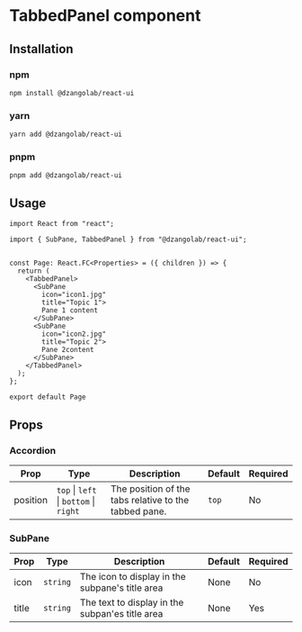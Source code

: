 # TabbedPanel component

## Installation

### npm

```
npm install @dzangolab/react-ui
```

### yarn

```
yarn add @dzangolab/react-ui
```

### pnpm

```
pnpm add @dzangolab/react-ui
```

## Usage

```
import React from "react";

import { SubPane, TabbedPanel } from "@dzangolab/react-ui";


const Page: React.FC<Properties> = ({ children }) => {
  return (
    <TabbedPanel>
      <SubPane
        icon="icon1.jpg"
        title="Topic 1">
        Pane 1 content
      </SubPane>
      <SubPane
        icon="icon2.jpg"
        title="Topic 2">
        Pane 2content
      </SubPane>
    </TabbedPanel>
  );
};

export default Page
```

## Props

### Accordion

| Prop     | Type                                   | Description                                           | Default | Required |
| -------- | -------------------------------------- | ----------------------------------------------------- | ------- | -------- |
| position | `top` \| `left` \| `bottom` \| `right` | The position of the tabs relative to the tabbed pane. | `top`   | No       |

### SubPane

| Prop  | Type     | Description                                     | Default | Required |
| ----- | -------- | ----------------------------------------------- | ------- | -------- |
| icon  | `string` | The icon to display in the subpane's title area | None    | No       |
| title | `string` | The text to display in the subpan'es title area | None    | Yes      |
